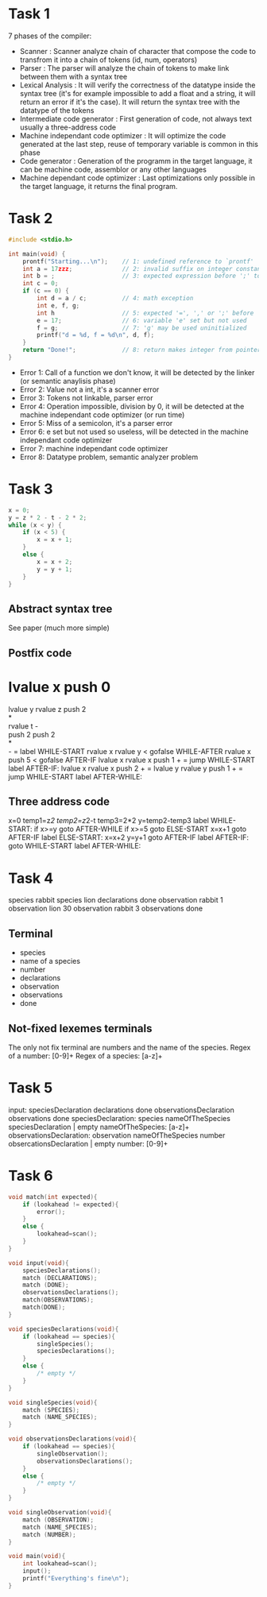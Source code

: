 # Task 1

7 phases of the compiler:

-   Scanner : Scanner analyze chain of character that compose the code to transfrom it into a chain of tokens (id, num, operators)
-   Parser : The parser will analyze the chain of tokens to make link between them with a syntax tree
-   Lexical Analysis : It will verify the correctness of the datatype inside the syntax tree (it's for example impossible to add a float and a string, it will return an error if it's the case). It will return the syntax tree with the datatype of the tokens
-   Intermediate code generator : First generation of code, not always text usually a three-address code
-   Machine independant code optimizer : It will optimize the code generated at the last step, reuse of temporary variable is common in this phase
-   Code generator : Generation of the programm in the target language, it can be machine code, assemblor or any other languages
-   Machine dependant code optimizer : Last optimizations only possible in the target language, it returns the final program.

# Task 2

```C
#include <stdio.h>

int main(void) {
    prontf("Starting...\n");    // 1: undefined reference to `prontf'
    int a = 17zzz;              // 2: invalid suffix on integer constant
    int b = ;                   // 3: expected expression before ';' token
    int c = 0;
    if (c == 0) {
        int d = a / c;          // 4: math exception
        int e, f, g;
        int h                   // 5: expected '=', ',' or ';' before 'e'
        e = 17;                 // 6: variable 'e' set but not used
        f = g;                  // 7: 'g' may be used uninitialized
        printf("d = %d, f = %d\n", d, f);
    }
    return "Done!";             // 8: return makes integer from pointer
}
```

-   Error 1: Call of a function we don't know, it will be detected by the linker (or semantic anaylisis phase)
-   Error 2: Value not a int, it's a scanner error
-   Error 3: Tokens not linkable, parser error
-   Error 4: Operation impossible, division by 0, it will be detected at the machine independant code optimizer (or run time)
-   Error 5: Miss of a semicolon, it's a parser error
-   Error 6: e set but not used so useless, will be detected in the machine independant code optimizer
-   Error 7: machine independant code optimizer
-   Error 8: Datatype problem, semantic analyzer problem

# Task 3

```C
x = 0;
y = z * 2 - t - 2 * 2;
while (x < y) {
    if (x < 5) {
        x = x + 1;
    }
    else {
        x = x + 2;
        y = y + 1;
    }
}
```

## Abstract syntax tree

See paper (much more simple)

## Postfix code

lvalue x
push 0
=
lvalue y
rvalue z
push 2  
\*  
rvalue t
\-  
push 2
push 2  
\*  
\-
\=
label WHILE-START
rvalue x
rvalue y
\<
gofalse WHILE-AFTER
rvalue x
push 5
\<
gofalse AFTER-IF
lvalue x
rvalue x
push 1
\+
\=
jump WHILE-START
label AFTER-IF:
lvalue x
rvalue x
push 2
\+
\=
lvalue y
rvalue y
push 1
\+
\=
jump WHILE-START
label AFTER-WHILE:

## Three address code

x=0
temp1=z*2
temp2=z*2-t
temp3=2\*2
y=temp2-temp3
label WHILE-START:
if x>=y goto AFTER-WHILE
if x>=5 goto ELSE-START
x=x+1
goto AFTER-IF
label ELSE-START:
x=x+2
y=y+1
goto AFTER-IF
label AFTER-IF:
goto WHILE-START
label AFTER-WHILE:

# Task 4

species rabbit
species lion
declarations done
observation rabbit 1
observation lion 30
observation rabbit 3
observations done

## Terminal

-   species
-   name of a species
-   number
-   declarations
-   observation
-   observations
-   done

## Not-fixed lexemes terminals

The only not fix terminal are numbers and the name of the species.
Regex of a number:
[0-9]+
Regex of a species:
[a-z]+

# Task 5

input: speciesDeclaration declarations done observationsDeclaration observations done
speciesDeclaration: species nameOfTheSpecies speciesDeclaration | empty
nameOfTheSpecies: [a-z]+
observationsDeclaration: observation nameOfTheSpecies number obsercationsDeclaration | empty
number: [0-9]+

# Task 6

```C
void match(int expected){
    if (lookahead != expected){
        error();
    }
    else {
        lookahead=scan();
    }
}

void input(void){
    speciesDeclarations();
    match (DECLARATIONS);
    match (DONE);
    observationsDeclarations();
    match(OBSERVATIONS);
    match(DONE);
}

void speciesDeclarations(void){
    if (lookahead == species){
        singleSpecies();
        speciesDeclarations();
    }
    else {
        /* empty */
    }
}

void singleSpecies(void){
    match (SPECIES);
    match (NAME_SPECIES);
}

void observationsDeclarations(void){
    if (lookahead == species){
        singleObservation();
        observationsDeclarations();
    }
    else {
        /* empty */
    }
}

void singleObservation(void){
    match (OBSERVATION);
    match (NAME_SPECIES);
    match (NUMBER);
}

void main(void){
    int lookahead=scan();
    input();
    printf("Everything's fine\n");
}
```
